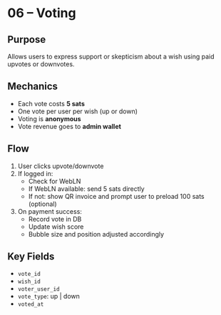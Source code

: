 # 06 – Voting

## Purpose

Allows users to express support or skepticism about a wish using paid upvotes or downvotes.

## Mechanics

- Each vote costs **5 sats**
- One vote per user per wish (up or down)
- Voting is **anonymous**
- Vote revenue goes to **admin wallet**

## Flow

1. User clicks upvote/downvote
2. If logged in:
   - Check for WebLN
   - If WebLN available: send 5 sats directly
   - If not: show QR invoice and prompt user to preload 100 sats (optional)
3. On payment success:
   - Record vote in DB
   - Update wish score
   - Bubble size and position adjusted accordingly

## Key Fields

- `vote_id`
- `wish_id`
- `voter_user_id`
- `vote_type`: up | down
- `voted_at`

